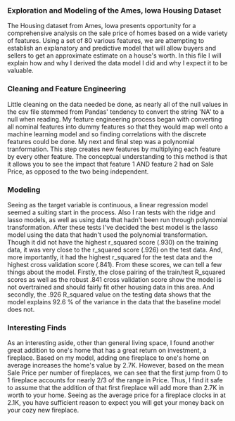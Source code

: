### Exploration and Modeling of the Ames, Iowa Housing Dataset
   The Housing dataset from Ames, Iowa presents opportunity for a comprehensive analysis on the sale price of homes based on a wide variety of features. Using a set of 80 various features, we are attempting to establish an explanatory and predictive model that will allow buyers and sellers to get an approximate estimate on a house's worth. In this file I will explain how and why I derived the data model I did and why I expect it to be valuable.

### Cleaning and Feature Engineering
   Little cleaning on the data needed be done, as nearly all of the null values in the csv file stemmed from Pandas' tendency to convert the string 'NA' to a null when reading. My feature engineering process began with converting all nominal features into dummy features so that they would map well onto a machine learning model and so finding correlations with the discrete features could be done. My next and final step was a polynomial tranformation. This step creates new features by multiplying each feature by every other feature. The conceptual understanding to this method is that it allows you to see the impact that feature 1 AND feature 2 had on Sale Price, as opposed to the two being independent.
   
### Modeling
   Seeing as the target variable is continuous, a linear regression model seemed a suiting start in the process. Also I ran tests with the ridge and lasso models, as well as using data that hadn't been run through polynomial transformation. After these tests I've decided the best model is the lasso model using the data that hadn't used the polynomial transformation. Though it did not have the highest r_squared score (.930) on the training data, it was very close to the r_squared score (.926) on the test data. And, more importantly, it had the highest r_squared for the test data and the highest cross validation score (.841). From these scores, we can tell a few things about the model. Firstly, the close pairing of the train/test R_squared scores as well as the robust .841 cross validation score show the model is not overtrained and should fairly fit other housing data in this area. And secondly, the .926 R_squared value on the testing data shows that the model explains 92.6 % of the variance in the data that the baseline model does not.
   
### Interesting Finds
   As an interesting aside, other than general living space, I found another great addition to one's home that has a great return on investment, a fireplace. Based on my model, adding one fireplace to one's home on average increases the home's value by 2.7K. However, based on the mean Sale Price per number of fireplaces, we can see that the first jump from 0 to 1 fireplace accounts for nearly 2/3 of the range in Price. Thus, I find it safe to assume that the addition of that first fireplace will add more than 2.7K in worth to your home. Seeing as the average price for a fireplace clocks in at 2.1K, you have sufficient reason to expect you will get your money back on your cozy new fireplace.